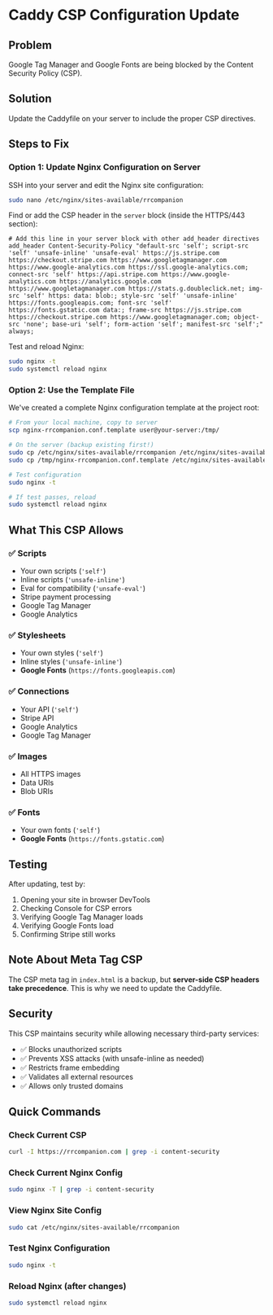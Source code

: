# Caddy CSP Configuration Update

## Problem

Google Tag Manager and Google Fonts are being blocked by the Content Security
Policy (CSP).

## Solution

Update the Caddyfile on your server to include the proper CSP directives.

## Steps to Fix

### Option 1: Update Nginx Configuration on Server

SSH into your server and edit the Nginx site configuration:

```bash
sudo nano /etc/nginx/sites-available/rrcompanion
```

Find or add the CSP header in the `server` block (inside the HTTPS/443 section):

```nginx
# Add this line in your server block with other add_header directives
add_header Content-Security-Policy "default-src 'self'; script-src 'self' 'unsafe-inline' 'unsafe-eval' https://js.stripe.com https://checkout.stripe.com https://www.googletagmanager.com https://www.google-analytics.com https://ssl.google-analytics.com; connect-src 'self' https://api.stripe.com https://www.google-analytics.com https://analytics.google.com https://www.googletagmanager.com https://stats.g.doubleclick.net; img-src 'self' https: data: blob:; style-src 'self' 'unsafe-inline' https://fonts.googleapis.com; font-src 'self' https://fonts.gstatic.com data:; frame-src https://js.stripe.com https://checkout.stripe.com https://www.googletagmanager.com; object-src 'none'; base-uri 'self'; form-action 'self'; manifest-src 'self';" always;
```

Test and reload Nginx:

```bash
sudo nginx -t
sudo systemctl reload nginx
```

### Option 2: Use the Template File

We've created a complete Nginx configuration template at the project root:

```bash
# From your local machine, copy to server
scp nginx-rrcompanion.conf.template user@your-server:/tmp/

# On the server (backup existing first!)
sudo cp /etc/nginx/sites-available/rrcompanion /etc/nginx/sites-available/rrcompanion.backup
sudo cp /tmp/nginx-rrcompanion.conf.template /etc/nginx/sites-available/rrcompanion

# Test configuration
sudo nginx -t

# If test passes, reload
sudo systemctl reload nginx
```

## What This CSP Allows

### ✅ Scripts

- Your own scripts (`'self'`)
- Inline scripts (`'unsafe-inline'`)
- Eval for compatibility (`'unsafe-eval'`)
- Stripe payment processing
- Google Tag Manager
- Google Analytics

### ✅ Stylesheets

- Your own styles (`'self'`)
- Inline styles (`'unsafe-inline'`)
- **Google Fonts** (`https://fonts.googleapis.com`)

### ✅ Connections

- Your API (`'self'`)
- Stripe API
- Google Analytics
- Google Tag Manager

### ✅ Images

- All HTTPS images
- Data URIs
- Blob URIs

### ✅ Fonts

- Your own fonts (`'self'`)
- **Google Fonts** (`https://fonts.gstatic.com`)

## Testing

After updating, test by:

1. Opening your site in browser DevTools
2. Checking Console for CSP errors
3. Verifying Google Tag Manager loads
4. Verifying Google Fonts load
5. Confirming Stripe still works

## Note About Meta Tag CSP

The CSP meta tag in `index.html` is a backup, but **server-side CSP headers take
precedence**. This is why we need to update the Caddyfile.

## Security

This CSP maintains security while allowing necessary third-party services:

- ✅ Blocks unauthorized scripts
- ✅ Prevents XSS attacks (with unsafe-inline as needed)
- ✅ Restricts frame embedding
- ✅ Validates all external resources
- ✅ Allows only trusted domains

## Quick Commands

### Check Current CSP

```bash
curl -I https://rrcompanion.com | grep -i content-security
```

### Check Current Nginx Config

```bash
sudo nginx -T | grep -i content-security
```

### View Nginx Site Config

```bash
sudo cat /etc/nginx/sites-available/rrcompanion
```

### Test Nginx Configuration

```bash
sudo nginx -t
```

### Reload Nginx (after changes)

```bash
sudo systemctl reload nginx
```
